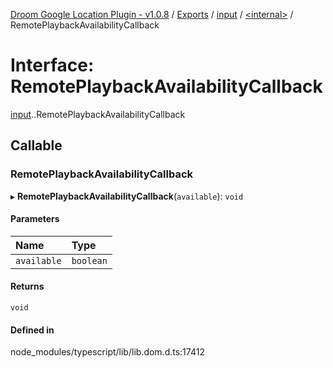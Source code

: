 [Droom Google Location Plugin - v1.0.8](../README.md) / [Exports](../modules.md) / [input](../modules/input.md) / [<internal\>](../modules/input._internal_.md) / RemotePlaybackAvailabilityCallback

# Interface: RemotePlaybackAvailabilityCallback

[input](../modules/input.md).[<internal>](../modules/input._internal_.md).RemotePlaybackAvailabilityCallback

## Callable

### RemotePlaybackAvailabilityCallback

▸ **RemotePlaybackAvailabilityCallback**(`available`): `void`

#### Parameters

| Name | Type |
| :------ | :------ |
| `available` | `boolean` |

#### Returns

`void`

#### Defined in

node_modules/typescript/lib/lib.dom.d.ts:17412
